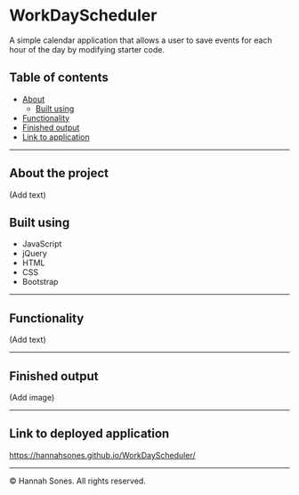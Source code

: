 # WorkDayScheduler
A simple calendar application that allows a user to save events for each hour of the day by modifying starter code.

## Table of contents
* [About](#about-the-project)
  * [Built using](#built-using)
* [Functionality](#functionality)
* [Finished output](#finished-output)
* [Link to application](#link-to-deployed-application)

----------

## About the project
(Add text)

## Built using
* JavaScript
* jQuery
* HTML
* CSS
* Bootstrap

----------

## Functionality
(Add text)


-----------
## Finished output

(Add image)

-------------
## Link to deployed application
https://hannahsones.github.io/WorkDayScheduler/

------------
© Hannah Sones. All rights reserved.
